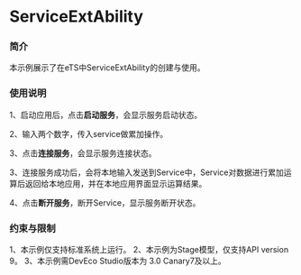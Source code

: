 #  ServiceExtAbility

### 简介

本示例展示了在eTS中ServiceExtAbility的创建与使用。

### 使用说明
1、启动应用后，点击**启动服务**，会显示服务启动状态。

2、输入两个数字，传入service做累加操作。

3、点击**连接服务**，会显示服务连接状态。

3、连接服务成功后，会将本地输入发送到Service中，Service对数据进行累加运算后返回给本地应用，并在本地应用界面显示运算结果。

4、点击**断开服务**，断开Service，显示服务断开状态。

### 约束与限制

1、本示例仅支持标准系统上运行。
2、本示例为Stage模型，仅支持API version 9。
3、本示例需DevEco Studio版本为 3.0 Canary7及以上。
